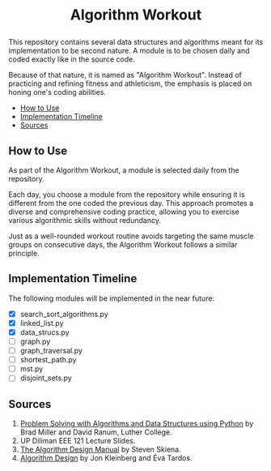 # <p align="center">Algorithm Workout</p>

This repository contains several data structures and algorithms meant for its implementation to be second nature. A module is to be chosen daily and coded exactly like in the source code.

Because of that nature, it is named as "Algorithm Workout".  Instead of practicing and refining fitness and athleticism, the emphasis is placed on honing one's coding abilities.

<!-- toc -->

- [How to Use](#how-to-use)
- [Implementation Timeline](#implementation-timeline)
- [Sources](#sources)

<!-- tocstop -->

## How to Use

As part of the Algorithm Workout, a module is selected daily from the repository. 

Each day, you choose a module from the repository while ensuring it is different from the one coded the previous day. This approach promotes a diverse and comprehensive coding practice, allowing you to exercise various algorithmic skills without redundancy.

Just as a well-rounded workout routine avoids targeting the same muscle groups on consecutive days, the Algorithm Workout follows a similar principle. 

## Implementation Timeline

The following modules will be implemented in the near future:
- [x] search_sort_algorithms.py
- [x] linked_list.py
- [x] data_strucs.py
- [ ] graph.py
- [ ] graph_traversal.py
- [ ] shortest_path.py
- [ ] mst.py
- [ ] disjoint_sets.py

## Sources
1. [Problem Solving with Algorithms and Data Structures using Python](https://runestone.academy/ns/books/published/pythonds/index.html) by Brad Miller and David Ranum, Luther College.
2. UP Diliman EEE 121 Lecture Slides.
3. [The Algorithm Design Manual](https://www.amazon.com/Algorithm-Design-Manual-Computer-Science-dp-3030542580/dp/3030542580/ref=dp_ob_title_bk) by Steven Skiena.
3. [Algorithm Design](https://www.amazon.com/Algorithm-Design-Jon-Kleinberg/dp/0321295358) by Jon Kleinberg and Éva Tardos.
